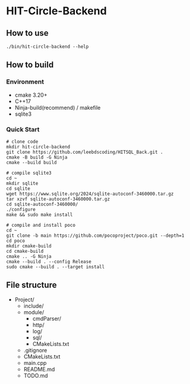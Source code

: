 # HIT-Circle-Backend

## How to use

```
./bin/hit-circle-backend --help
```

## How to build

### Environment

- cmake 3.20+
- C++17
- Ninja-build(recommend) / makefile
- sqlite3

### Quick Start

```
# clone code
mkdir hit-circle-backend
git clone https://github.com/leebdscoding/HITSQL_Back.git .
cmake -B build -G Ninja
cmake --build build

# compile sqlite3
cd ~
mkdir sqlite
cd sqlite
wget https://www.sqlite.org/2024/sqlite-autoconf-3460000.tar.gz
tar xzvf sqlite-autoconf-3460000.tar.gz
cd sqlite-autoconf-3460000/
./configure
make && sudo make install

# compile and install poco
cd ~
git clone -b main https://github.com/pocoproject/poco.git --depth=1
cd poco
mkdir cmake-build
cd cmake-build
cmake .. -G Ninja
cmake --build . --config Release
sudo cmake --build . --target install
```

## File structure

- Project/
    - include/
    - module/
        - cmdParser/
        - http/
        - log/
        - sql/
        - CMakeLists.txt
    - .gitignore
    - CMakeLists.txt
    - main.cpp
    - README.md
    - TODO.md